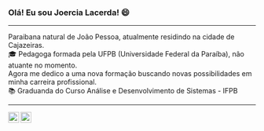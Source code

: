 ### Olá! Eu sou Joercia Lacerda! :smile:
_________________________________________________________________________________________________________________________________________________________________________

Paraibana natural de João Pessoa, atualmente residindo na cidade de Cajazeiras.<br>
:mortar_board: Pedagoga formada pela UFPB (Universidade Federal da Paraíba), não atuante no momento.<br>
Agora me dedico a uma nova formação buscando novas possibilidades em minha carreira profissional.<br>
:books: Graduanda do Curso Análise e Desenvolvimento de Sistemas - IFPB

_________________________________________________________________________________________________________________________________________________________________________

<a target="_blank" href="https://www.linkedin.com/in/joercia-lacerda-b3a61a11b/">
  <img align="left" alt="LinkdeIN" width="22px" src="https://cdn.jsdelivr.net/npm/simple-icons@v3/icons/linkedin.svg" />
  
<a target="_blank" href="mailto:joercia.lacerda@gmail.com">
  <img align="left" alt="Gmail" width="22px" src="https://cdn.jsdelivr.net/npm/simple-icons@v3/icons/gmail.svg" />
